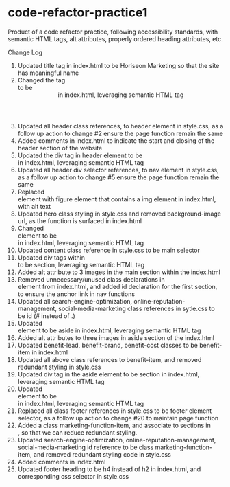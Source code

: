 # code-refactor-practice1
Product of a code refactor practice, following accessibility standards, with semantic HTML tags,  alt attributes, properly ordered heading attributes, etc.

Change Log
1. Updated title tag in index.html to be Horiseon Marketing so that the site has meaningful name
2. Changed the tag <div class="header"> to be <header> in index.html, leveraging semantic HTML tag
3. Updated all header class references, to header element in style.css, as a follow up action to change #2 ensure the page function remain the same
4. Added comments in index.html to indicate the start and closing of the header section of the website
5. Updated the div tag in header element to be <nav> in index.html, leveraging semantic HTML tag
6. Updated all header div selector references, to nav element in style.css, as a follow up action to change #5 ensure the page function remain the same
7. Replaced <div class="hero"></div> element with figure element that contains a img element in index.html, with alt text
8. Updated hero class styling in style.css and removed background-image url, as the function is surfaced in index.html
9. Changed <div class="content"> element to be <main> in index.html, leveraging semantic HTML tag
10. Updated content class reference in style.css to be main selector
11. Updated div tags within <main> to be section, leveraging semantic HTML tag
12. Added alt attribute to 3 images in the main section within the index.html
13. Removed unnecessary/unused class declarations in <main> element from index.html, and added id declaration for the first section, to ensure the anchor link in nav functions
14. Updated all search-engine-optimization, online-reputation-management, social-media-marketing class references in sytle.css to be id (# instead of .)
15. Updated <div class="benefits"> element to be aside in index.html, leveraging semantic HTML tag
16. Added alt attributes to three images in aside section of the index.html
17. Updated benefit-lead, benefit-brand, benefit-cost classes to be benefit-item in index.html
18. Updated all above class references to benefit-item, and removed redundant styling in style.css
19. Updated div tag in the aside element to be section in index.html, leveraging semantic HTML tag
20. Updated <div class="footer"> element to be <footer> in index.html, leveraging semantic HTML tag
21. Replaced all class footer references in style.css to be footer element selector, as a follow up action to change #20 to maintain page function
22. Added a class marketing-function-item, and associate to sections in <main>, so that we can reduce redundant styling.
23. Updated search-engine-optimization, online-reputation-management, social-media-marketing id reference to be class marketing-function-item, and removed redundant styling code in style.css
24. Added comments in index.html
25. Updated footer heading to be h4 instead of h2 in index.html, and corresponding css selector in style.css





